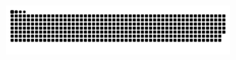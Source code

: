 <picture>
  <source media="(prefers-color-scheme: dark)" srcset="https://raw.githubusercontent.com/tooyanger/tooyanger/output/github-contribution-grid-snake-dark.svg">
  <source media="(prefers-color-scheme: light)" srcset="https://raw.githubusercontent.com/tooyanger/tooyanger/output/github-contribution-grid-snake.svg">
  <img alt="github contribution grid snake animation" src="https://raw.githubusercontent.com/tooyanger/tooyanger/output/github-contribution-grid-snake.svg">
</picture>
